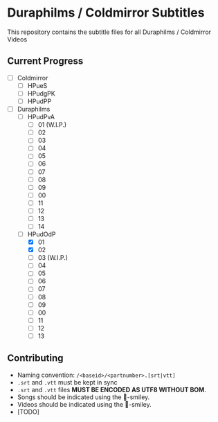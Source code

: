 # Duraphilms / Coldmirror Subtitles
This repository contains the subtitle files for all Duraphilms / Coldmirror Videos

## Current Progress
 - [ ] Coldmirror
    - [ ] HPueS
    - [ ] HPudgPK
    - [ ] HPudPP
 - [ ] Duraphilms
    - [ ] HPudPvA
        - [ ] 01 (W.I.P.)
        - [ ] 02
        - [ ] 03
        - [ ] 04
        - [ ] 05
        - [ ] 06
        - [ ] 07
        - [ ] 08
        - [ ] 09
        - [ ] 00
        - [ ] 11
        - [ ] 12
        - [ ] 13
        - [ ] 14
    - [ ] HPudOdP
        - [x] 01
        - [x] 02
        - [ ] 03 (W.I.P.)
        - [ ] 04
        - [ ] 05
        - [ ] 06
        - [ ] 07
        - [ ] 08
        - [ ] 09
        - [ ] 00
        - [ ] 11
        - [ ] 12
        - [ ] 13

## Contributing
 - Naming convention: `/<baseid>/<partnumber>.[srt|vtt]`
 - `.srt` and `.vtt` must be kept in sync
 - `.srt` and `.vtt` files **MUST BE ENCODED AS UTF8 WITHOUT BOM**.
 - Songs should be indicated using the 🎵-smiley.
 - Videos should be indicated using the 🎥-smiley.
 - [TODO]
